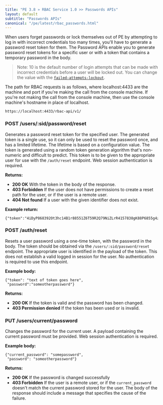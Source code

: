 ```yaml
---
title: "PE 3.8 » RBAC Service 1.0 >> Passwords APIs"
layout: default
subtitle: "Passwords APIs"
canonical: "/pe/latest/rbac_passwords.html"
---
```


When users forget passwords or lock themselves out of PE by attempting to log in with incorrect credentials too many times, you'll have to generate a password reset token for them. The Password APIs enable you to generate password reset tokens for a specific user or with a token that contains a temporary password in the body.

>Note: 10 is the default number of login attempts that can be made with incorrect credentials before a user will be locked out. You can change the value with the [`failed-attempts-lockout`](http://docspreview1.puppetlabs.lan/pe/latest/rbac_config.html#failed-attempts-lockout).

The path for RBAC requests is as follows, where localhost:4433 are the machine and port if you're making the call from the console machine. If you're not making the call from the console machine, then use the console machine's hostname in place of localhost.

    https://localhost:4433/rbac-api/v1/

### POST /users/:sid/password/reset
Generates a password reset token for the specified user. The generated token
is a single use, so it can only be used to reset the password
once, and has a limited lifetime. The lifetime is based on a configuration
value. The token is generated using a random token generation algorithm that's non-numeric and difficult to predict. This token is to be given to the appropriate
user for use with the `/auth/reset` endpoint. Web session authentication is
required.

**Returns:**

* **200 OK** With the token in the body of the response.
* **403 Forbidden** If the user does not have permissions to create a reset path
for the user, or if the user is a remote user.
* **404 Not found** If a user with the given identifier does not exist.

**Example return:**

    {"token":"4iDyP868392Ot3hc14B1r88551Z6T59R2Q79NiZLrR4157838gK88P6855g4z15f"}

### POST /auth/reset
Resets a user password using a one-time token, with the password in the
body. The token should be obtained via the `/users/:sid/password/reset` endpoint.
The appropriate user is identified in the payload of the token. This
does not establish a valid logged in session for the user. No authentication is required to use this endpoint.

**Example body:**

    {"token": "text of token goes here",
     "password":"someotherpassword"}

**Returns:**
* **200 OK** If the token is valid and the password has been changed.
* **403 Permission denied** If the token has been used or is invalid.

### PUT /users/current/password
Changes the password for the current user. A payload containing the current
password must be provided. Web session authentication is required.

**Example body:**

    {"current_password": "somepassword",
     "password": "someotherpassword"}

**Returns:**

* **200 OK** If the password is changed successfully
* **403 Forbidden** If the user is a remote user, or if the `current_password`
doesn't match the current password stored for the user. The body of the
response should include a message that specifies the cause of the failure.
